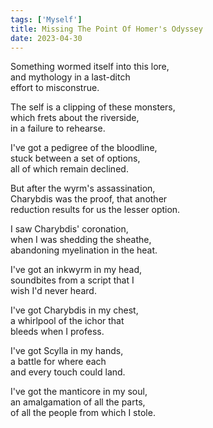 ```yaml
---
tags: ['Myself']
title: Missing The Point Of Homer's Odyssey 
date: 2023-04-30
---
```


Something wormed itself into this lore,  
and mythology in a last-ditch  
effort to misconstrue.

The self is a clipping of these monsters,  
which frets about the riverside,  
in a failure to rehearse.

I've got a pedigree of the bloodline,  
stuck between a set of options,  
all of which remain declined.

But after the wyrm's assassination,  
Charybdis was the proof, that another  
reduction results for us the lesser option.

I saw Charybdis' coronation,  
when I was shedding the sheathe,  
abandoning myelination in the heat.

I've got an inkwyrm in my head,  
soundbites from a script that I  
wish I'd never heard.

I've got Charybdis in my chest,  
a whirlpool of the ichor that  
bleeds when I profess.

I've got Scylla in my hands,  
a battle for where each  
and every touch could land.

I've got the manticore in my soul,  
an amalgamation of all the parts,  
of all the people from which I stole.
